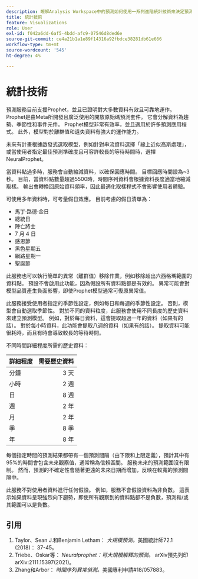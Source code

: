 ```yaml
---
description: 瞭解Analysis Workspace中的預測如何使用一系列進階統計技術來決定預測值。
title: 統計技術
feature: Visualizations
role: User
exl-id: f042a6dd-6af5-4bdd-afc9-07546d8ded6e
source-git-commit: ce4a21b1a1e89f14316a92fbdce38281db61e666
workflow-type: tm+mt
source-wordcount: '545'
ht-degree: 4%

---
```


# 統計技術

預測服務目前支援Prophet，並且已證明對大多數資料有效且可靠地運作。 Prophet是由Meta所開發且廣泛使用的開放原始碼預測套件。 它會分解資料為趨勢、季節性和事件元件。 Prophet模型非常有效率，並且適用於許多預測應用程式。 此外，模型對於離群值和遺失資料有強大的運作能力。

未來有計畫根據啟發式選取模型，例如針對串流資料選擇「線上近似高斯處理」，或當使用者指定最佳預測準確度且可容許較長的等待時間時，選擇NeuralProphet。

當資料點過多時，服務會自動縮減資料，以確保回應時間。 目標回應時間設為~3秒。 目前，當資料點數量超過5500時，時間序列資料會根據資料長度適當地縮減取樣。 輸出會轉換回原始資料頻率，因此最適化取樣程式不會影響使用者體驗。

可使用多年資料時，可考量假日效應。 目前考慮的假日清單為：

* 馬丁·路德·金日
* 總統日
* 陣亡將士
* 7 月 4 日
* 感恩節
* 黑色星期五
* 網路星期一
* 聖誕節

此服務也可以執行簡單的異常（離群值）移除作業，例如移除超出六西格瑪範圍的資料點。 預設不會啟用此功能，因為假設所有資料點都是有效的。 異常可能會對模型品質產生負面影響，即使Prophet模型通常可復原異常值。

此服務接受使用者指定的季節性設定，例如每日和每週的季節性設定。 否則，模型會自動選取季節性。 對於不同的資料粒度，此服務會使用不同長度的歷史資料來建立預測模型。 例如，對於每日資料，這會提取超過一年的資料（如果有的話）。 對於每小時資料，此功能會提取八週的資料（如果有的話）。 提取資料可能很耗時，而且有時會導致較長的等待時間。

不同時間詳細程度所需的歷史資料：

| 詳細程度 | 需要歷史資料 |
|---|--:|
| 分鐘 | 3 天 |
| 小時 | 2 週 |
| 日 | 8 週 |
| 週 | 2 年 |
| 月 | 2 年 |
| 季 | 8 季 |
| 年 | 8 年 |


每個指定時間的預測結果都帶有一個預測間隔（由下限和上限定義），預計其中有95%的時間會包含未來觀察值，通常稱為信賴區間。 服務未來的預測範圍沒有限制。 然而，預測的不確定性會隨著更遠的未來日期而增加，反映在較寬的預測間隔中。

此服務不對使用者資料進行任何假設。 例如，服務不會假設資料為非負數。 這表示如果資料呈現強烈向下趨勢，即使所有觀察到的資料點都不是負數，預測和/或其範圍可以是負數。


## 引用

1. Taylor、Sean J.和Benjamin Letham： *大規模預測。*&#x200B;美國統計師72.1 (2018)： 37-45。
1. Triebe、Oskar等： *Neuralprophet：可大規模解釋的預測。* arXiv預先列印arXiv:2111.15397(2021)。
1. Zhang和Arbor： *時間序列異常偵測。*&#x200B;美國專利申請#18/057883。
